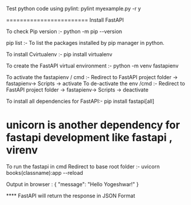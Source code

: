 
Test python code using pylint:
pylint myexample.py -r y


========================
Install FastAPI 

To check Pip version :- python -m pip --version

pip list :- To list the packages installed by pip manager in python.

To install Cvirtualenv :- pip install virtualenv

To create the FastAPI virtual environment :- python -m venv fastapienv

To activate the fastapienv / cmd :- Redirect to FastAPI project folder -> fastapienv-> Scripts -> activate
To de-activate the env /cmd :- Redirect to FastAPI project folder -> fastapienv-> Scripts -> deactivate

To install all dependencies for FastAPI:- pip install fastapi[all]

# unicorn is another dependency for fastapi development like fastapi , virenv
To run the fastapi in cmd Redirect to base root folder :- uvicorn books(classname):app --reload

Output in browser :
{
"message": "Hello Yogeshwar!"
}

**** FastAPI will return the response in JSON Format